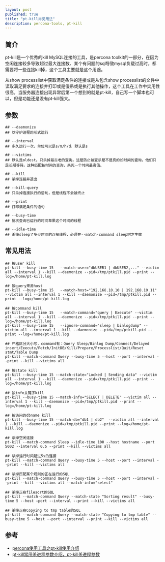 ```yaml
---
layout: post
published: true
title: "pt-kill常见用法"
description: percona-tools, pt-kill
---
```

## 简介

pt-kill是一个优秀的kill MySQL连接的工具，是percona toolkit的一部分，在因为空闲连接较多导致超过最大连接数、某个有问题的sql导致mysql负载过高时，都需要将一些连接kill掉，这个工具主要就是这个用途。

从show processlist中获取满足条件的连接或是从包含show processlist的文件中读取满足要求的连接并打印或是傻吊或是执行其他操作，这个工具在工作中实用性很高，当服务器连接出现异常后第一个想到的就是pt-kill，自己写一个脚本也可以，但是功能还是没有pt-kill强大。

## 参数

```
## --daemonize 
## 以守护进程的形式运行

## --interval 
## 多久运行一次，单位可以是s/m/h/d，默认是s

## --victims
## 默认是oldest，只杀掉最古老的查询。这是防止被查杀是不是真的长时间的查询，他们只是长期等待。这种匹配按时间的查询，杀死一个时间最高值。

## --kill 
## 杀掉连接并退出

## --kill-query
## 只杀掉连接执行的语句，但是线程不会被终止

## --print
## 打印满足条件的语句

## --busy-time 
## 批次查询已运行的时间草果这个时间的线程

## --idle-time
## 杀掉sleep了多少时间的连接线程，必须在--match-command sleep时才生效
```

## 常见用法

```
## 按user kill
pt-kill --busy-time 15   --match-user="dbUSER1 | dbUSER2,..." --victim all --interval 1 --kill --daemonize --pid=/tmp/ptkill.pid --print --log=/home/pt-kill.log

## 按query来源host
pt-kill --busy-time 15   --match-host="192.168.10.10 | 192.168.10.11" --victim all --interval 1 --kill --daemonize --pid=/tmp/ptkill.pid --print --log=/home/pt-kill.log

## 按command kill
pt-kill --busy-time 15   --match-command="query | Execute" --victim all --interval 1 --kill --daemonize --pid=/tmp/ptkill.pid --print --log=/home/pt-kill.log
pt-kill --busy-time 15   --ignore-command="sleep | binlogdump" --victim all --interval 1 --kill --daemonize --pid=/tmp/ptkill.pid --print --log=/home/pt-kill.log

## 严格区分大小写，command有：Query Sleep/Binlog Dump/Connect/Delayed insert/Execute/Fetch/InitDB/Kill/Prepare/Processlist/Quit/Reset stmt/Table Dump
pt-kill --match-command Query --busy-time 5 --host --port --interval --print --kill --victims all

## 按state kill
pt-kill --busy-time 15 --match-state="Locked | Sending data" --victim all --interval 1 --kill --daemonize --pid=/tmp/ptkill.pid --print --log=/home/pt-kill.log

## 按info关键字kill
pt-kill --busy-time 15 --match-info="SELECT | DELETE" --victim all --interval 1 --kill --daemonize --pid=/tmp/ptkill.pid --print --log=/home/pt-kill.log

## 按访问的dbname kill
pt-kill --busy-time 15 --match-db="db1 | db2"  --victim all --interval 1 --kill --daemonize --pid=/tmp/ptkill.pid --print --log=/home/pt-kill.log

## 杀掉空闲连接
pt-kill --match-command Sleep --idle-time 100 --host hostname --port 5002 --interval 0.5 --print --kill --victims all

## 杀掉运行时间超过5s的连接
pt-kill --match-command Query --busy-time 5 --host --port --interval --print --kill --victims all

## 杀掉匹配某个规则的正在运行的SQL
pt-kill --match-command Query --busy-time 5 --host --port --interval --print --kill --victims all --match-info="select"

## 杀掉正在filesort的SQL
pt-kill --match-command Query --match-state "Sorting result" --busy-time 5 --host –port --interval --print --kill --victims all

## 杀掉正在Copying to tmp table的SQL
pt-kill --match-command Query --match-state "Copying to tmp table" --busy-time 5 --host --port --interval --print --kill --victims all
```

## 参考
- [percona使用工具之pt-kill使用介绍](http://www.jb51.net/article/82899.htm)
- [pt-kill常用杀进程参数介绍，pt-kill杀进程参数](http://www.bkjia.com/Mysql/1124161.html)
